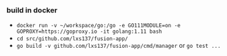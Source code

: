 ### build in docker
* `docker run -v ~/workspace/go:/go -e GO111MODULE=on -e GOPROXY=https://goproxy.io -it golang:1.11 bash`
* `cd src/github.com/lxs137/fusion-app/`
* `go build -v github.com/lxs137/fusion-app/cmd/manager` or `go test ...`
